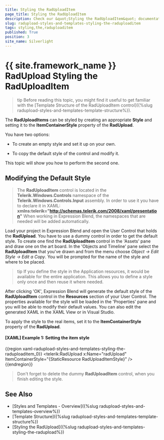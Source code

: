 ```yaml
---
title: Styling the RadUploadItem
page_title: Styling the RadUploadItem
description: Check our &quot;Styling the RadUploadItem&quot; documentation article for the RadUpload {{ site.framework_name }} control.
slug: radupload-styles-and-templates-styling-the-raduploaditem
tags: styling,the,raduploaditem
published: True
position: 3
site_name: Silverlight
---
```


# {{ site.framework_name }} RadUpload Styling the RadUploadItem

>tip Before reading this topic, you might find it useful to get familiar with the [Template Structure of the RadUploadItem control]({%slug radupload-styles-and-templates-template-structure%}).		

The __RadUploadItems__ can be styled by creating an appropriate __Style__ and setting it to the __ItemContainerStyle__ property of the __RadUpload__.	  

You have two options:

* To create an empty style and set it up on your own.		  

* To copy the default style of the control and modify it. 

This topic will show you how to perform the second one.

## Modifying the Default Style

>The __RadUploadItem__ control is located in the __Telerik.Windows.Controls__ namespace of the __Telerik.Windows.Controls.Input__ assembly. In order to use it you have to declare it in XAML: __xmlns:telerik="http://schemas.telerik.com/2008/xaml/presentation"__ When working in Expression Blend, the namespaces that are needed will be added automatically.

Load your project in Expression Blend and open the User Control that holds the __RadUpload__. You have to use a dummy control in order to get the default style. To create one find the __RadUploadItem__ control in the 'Assets' pane and draw one on the art board. In the 'Objects and Timeline' pane select the __RadUploadItem__ that you've drawn and from the menu choose *Object -> Edit Style -> Edit a Copy*. You will be prompted for the name of the style and where to be placed.		

>tip If you define the style in the Application resources, it would be available for the entire application. This allows you to define a style only once and then reuse it where needed.

After clicking 'OK', Expression Blend will generate the default style of the __RadUploadItem__ control in the __Resources__ section of your User Control. The properties available for the style will be loaded in the 'Properties' pane and you will be able to modify their default values. You can also edit the generated XAML in the XAML View or in Visual Studio.		

To apply the style to the real items, set it to the __ItemContainerStyle__ property of the __RadUpload__.		

#### __[XAML] Example 1: Setting the item style__
{{region xaml-radupload-styles-and-templates-styling-the-raduploaditem_0}}
	<telerik:RadUpload x:Name="radUpload"
	                   ItemContainerStyle="{StaticResource RadUploadItemStyle}" />
{{endregion}}

>Don't forget to delete the dummy __RadUploadItem__ control, when you finish editing the style.		  

## See Also
 * [Styles and Templates - Overview]({%slug radupload-styles-and-templates-overview%})
 * [Template Structure]({%slug radupload-styles-and-templates-template-structure%})
 * [Styling the RadUpload]({%slug radupload-styles-and-templates-styling-the-radupload%})